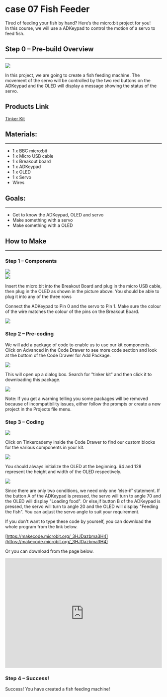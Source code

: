 # case 07 Fish Feeder 

Tired of feeding your fish by hand? Here’s the micro:bit project for you!             
In this course, we will use a ADKeypad to control the motion of a servo to feed fish.         


## Step 0 – Pre-build Overview       
---   

![](./images/QO4eC0H.png)     

In this project, we are going to create a fish feeding machine. The movement of the servo will be controlled by the two red buttons on the ADKeypad and the OLED will display a message showing the status of the servo.      

## Products Link

[Tinker Kit](https://www.elecfreaks.com/micro-bit-tinker-kit.html)

## Materials:     
---     

- 1 x BBC micro:bit    
- 1 x Micro USB cable     
- 1 x Breakout board     
- 1 x ADKeypad  
- 1 x OLED 
- 1 x Servo     
- Wires     


## Goals:     
---     

- Get to know the ADKeypad, OLED and servo
- Make something with a servo
- Make something with a OLED 


## How to Make     
---   

### Step 1 – Components     

![](./images/FNUJhZ3.jpg)  
![](./images/BAovMFM.jpg)  

Insert the micro:bit into the Breakout Board and plug in the micro USB cable, then plug in the OLED as shown in the picture above. You should be able to plug it into any of the three rows

Connect the ADKeypad to Pin 0 and the servo to Pin 1. Make sure the colour of the wire matches the colour of the pins on the Breakout Board.

![](./images/FHD6oh8.jpg)

### Step 2 – Pre-coding  

We will add a package of code to enable us to use our kit components. Click on Advanced in the Code Drawer to see more code section and look at the bottom of the Code Drawer for Add Package.   

![](./images/TF3bfdq.jpg)   

This will open up a dialog box. Search for "tinker kit" and then click it to downloading this package.   

![](./images/nOIgk5u.png)   

Note: If you get a warning telling you some packages will be removed because of incompatibility issues, either follow the prompts or create a new project in the Projects file menu.   

### Step 3 – Coding     

![](./images/qLksxfG.jpg)   

Click on Tinkercademy inside the Code Drawer to find our custom blocks for the various components in your kit.   

![](./images/6CUN5SW.jpg)  

You should always initialize the OLED at the beginning. 64 and 128 represent the height and width of the OLED respectively.   

![](./images/gRJsbmX.jpg)

Since there are only two conditions, we need only one ‘else-if’ statement. 
If the button A of the ADKeypad is pressed, the servo will turn to angle 70 and the OLED will display "Loading food". 
Or else,if button B of the ADKeypad is pressed, the servo will turn to angle 20 and the OLED will display "Feeding the fish".
You can adjust the servo angle to suit your requirement.

If you don't want to type these code by yourself, you can download the whole program from the link below.  

[https://makecode.microbit.org/_3HJDazbma3H4](https://makecode.microbit.org/_3HJDazbma3H4)

Or you can download from the page below.   

<div style="position:relative;height:0;padding-bottom:70%;overflow:hidden;"><iframe style="position:absolute;top:0;left:0;width:100%;height:100%;" src="https://makecode.microbit.org/#pub:_3HJDazbma3H4" frameborder="0" sandbox="allow-popups allow-forms allow-scripts allow-same-origin"></iframe></div>  


### Step 4 – Success!    

Success! You have created a fish feeding machine!     
